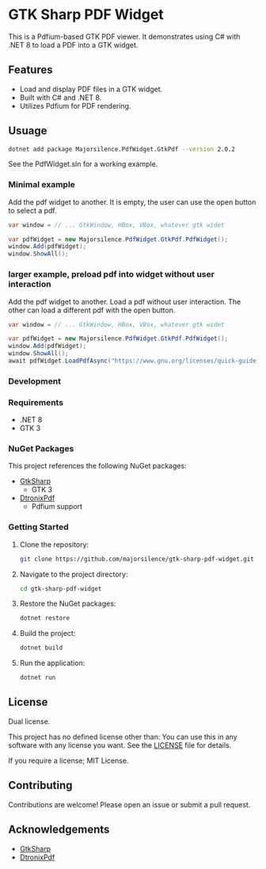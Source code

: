 # GTK Sharp PDF Widget

This is a Pdfium-based GTK PDF viewer. It demonstrates using C# with .NET 8 to load a PDF into a GTK widget.

## Features

- Load and display PDF files in a GTK widget.
- Built with C# and .NET 8.
- Utilizes Pdfium for PDF rendering.

## Usuage

```bash
dotnet add package Majorsilence.PdfWidget.GtkPdf --version 2.0.2
```

See the PdfWidget.sln for a working example.

### Minimal example

Add the pdf widget to another.   It is empty, the user can use the open button to select a pdf.

```cs
var window = // ... GtkWindow, HBox, VBox, whatever gtk widet 

var pdfWidget = new Majorsilence.PdfWidget.GtkPdf.PdfWidget();
window.Add(pdfWidget);
window.ShowAll();
```


### larger example, preload pdf into widget without user interaction

Add the pdf widget to another.  Load a pdf without user interaction.  The other can load a different pdf with the open button.

```cs
var window = // ... GtkWindow, HBox, VBox, whatever gtk widet 

var pdfWidget = new Majorsilence.PdfWidget.GtkPdf.PdfWidget();
window.Add(pdfWidget);
window.ShowAll();
await pdfWidget.LoadPdfAsync("https://www.gnu.org/licenses/quick-guide-gplv3.pdf");
```


### Development

### Requirements

- .NET 8
- GTK 3

### NuGet Packages

This project references the following NuGet packages:

- [GtkSharp](https://www.nuget.org/packages/GtkSharp)
    - GTK 3
- [DtronixPdf](https://www.nuget.org/packages/DtronixPdf/)
    - Pdfium support

### Getting Started

1. Clone the repository:
    ```sh
    git clone https://github.com/majorsilence/gtk-sharp-pdf-widget.git
    ```
2. Navigate to the project directory:
    ```sh
    cd gtk-sharp-pdf-widget
    ```
3. Restore the NuGet packages:
    ```sh
    dotnet restore
    ```
4. Build the project:
    ```sh
    dotnet build
    ```
5. Run the application:
    ```sh
    dotnet run
    ```

## License

Dual license.

This project has no defined license other than:  You can use this in any software with any license you want. See the [LICENSE](LICENSE) file for details.

If you require a license; MIT License.

## Contributing

Contributions are welcome! Please open an issue or submit a pull request.

## Acknowledgements

- [GtkSharp](https://www.nuget.org/packages/GtkSharp)
- [DtronixPdf](https://www.nuget.org/packages/DtronixPdf/)